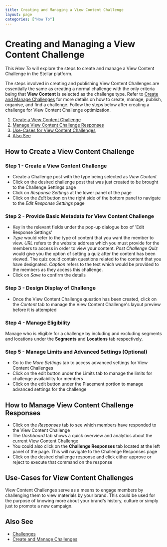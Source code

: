 ```yaml
---
title: Creating and Managing a View Content Challenge
layout: page
categories: ["How To"]
---
```

# Creating and Managing a View Content Challenge 

This *How To* will explore the steps to create and manage a View Content Challenge in the Stellar platform. 

The steps involved in creating and publishing View Content Challenges are essentially the same as creating a normal challenge with the only criteria being that **View Content** is selected as the challenge type. Refer to [Create and Manage Challenges](./../manage_challenges) for more details on how to create, manage, publish, organise, and find a challenge. Follow the steps below after creating a challenge for View Content Challenge optimization.  

1. [Create a View Content Challenge](#new)
2. [Manage View Content Challenge Responses](#response)
3. [Use-Cases for View Content Challenges](#use)
4. [Also See](#also)

## <a name="new"></a>How to Create a View Content Challenge 
### Step 1 - Create a View Content Challenge
* Create a Challenge post with the type being selected as *View Content*
* Click on the desired challenge post that was just created to be brought to the Challenge Settings page
* Click on *Response Settings* at the lower panel of the page
* Click on the *Edit* button on the right side of the bottom panel to navigate to the *Edit Response Settings* page

### Step 2 - Provide Basic Metadata for View Content Challenge 
* Key in the relevant fields under the pop-up dialogue box of 'Edit Response Settings'
* *Type* would refer to the type of content that you want the member to view. *URL* refers to the website address which you must provide for the members to access in order to view your content. *Post Challenge Quiz* would give you the option of setting a quiz after the content has been viewed. The quiz could contain questions related to the content that you have designated. *Caption* refers to the text which would be provided to the members as they access this challenge.
* Click on *Save* to confirm the details

### Step 3 - Design Display of Challenge
* Once the View Content Challenge question has been created, click on the *Content* tab to manage the View Content Challenge's layout preview before it is attempted

### Step 4 - Manage Eligibility
Manage who is eligible for a challenge by including and excluding segments and locations under the **Segments** and **Locations** tab respectively.

### Step 5 - Manage Limits and Advanced Settings (Optional)
* Go to the *More Settings* tab to access advanced settings for View Content Challenges 
* Click on the edit button under the Limits tab to manage the limits for challenge availability for members
* Click on the edit button under the Placement portion to manage advanced settings for the challenge


## <a name="response"></a>How to Manage View Content Challenge Responses 
* Click on the *Responses* tab to see which members have responded to the View Content Challenge
* The *Dashboard* tab shows a quick overview and analytics about the current View Content Challenge
* You could also click on the **Challenge Responses** tab located at the left panel of the page. This will navigate to the Challenge Responses page
* Click on the desired challenge response and click either approve or reject to execute that command on the response


## <a name="use"></a>Use-Cases for View Content Challenges
View Content Challenges serve as a means to engage members by challenging them to view materials by your brand. This could be used for the purpose of knowing more about your brand's history, culture or simply just to promote a new campaign.

## <a name="also"></a>Also See
* [Challenges](./../../concepts/challenges)
* [Create and Manage Challenges](./../manage_challenges)

